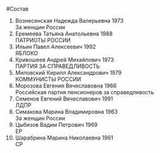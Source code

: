 #Состав
1. Вознесенская Надежда Валерьевна 1973   
    За женщин России
2. Еремеева Татьяна Анатольевна 1988   
    ПАТРИОТЫ РОССИИ
3. Ильин Павел Алексеевич 1992   
    ЯБЛОКО
4. Кривошеев Андрей Михайлович 1973   
    ПАРТИЯ ЗА СПРАВЕДЛИВОСТЬ
5. Миловский Кирилл Александрович 1979   
    КОММУНИСТЫ РОССИИ
6. Морозова Евгения Вячеславовна 1966   
    Российская партия пенсионеров за справедливость
7. Семенов Евгений Вячеславович 1991   
    ЛДПР
8. Симакова Марина Владимировна 1963   
    За женщин России
9. Цыбизов Вадим Петрович 1969   
    ЕР
10. Шарабрина Марина Николаевна 1961   
    СР
